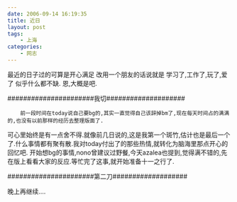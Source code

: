 ```yaml
---
date: 2006-09-14 16:19:35
title: 近日
layout: post
tags:
    - 上海
categories:
    - 网志
---
```

最近的日子过的可算是开心满足
改用一个朋友的话说就是
学习了,工作了,玩了,爱了
似乎什么都不缺.
恩,大概是吧.

######################我切####################

        前一段时间在today说自己要bg的,其实一直觉得自己该辞掉bm了,现在每天时间占的满满的,也没有以前那样的经历去整理版面了.
可心里始终是有一点舍不得.就像前几日说的,这是我第一个斑竹,估计也是最后一个了.什么事情都有聚有散.我对today付出了的那些热情,就转化为脑海里那点开心的回忆吧.
        开始想bg的事情,nono曾建议过野餐,今天azalea也提到,觉得满不错的,先在版上看看大家的反应.等忙完了这事,就开始准备十一之行了.

######################第二刀###################

晚上再继续....